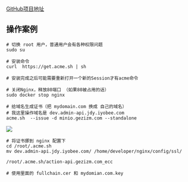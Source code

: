 [GitHub项目地址](https://github.com/acmesh-official/acme.sh/wiki/%E8%AF%B4%E6%98%8E)

## 操作案例

```shell
# 切换 root 用户，普通用户会有各种权限问题
sudo su

# 安装命令
curl  https://get.acme.sh | sh

# 安装完成之后可能需要重新打开一个新的Session才有acme命令

# 关闭Nginx，释放80端口 （如果80被占用的话）
sudo docker stop nginx

# 给域名生成证书（把 mydomain.com 换成 自己的域名）
# 我这里操作域名是 dev.admin-api.jdy.iyobee.com
acme.sh  --issue -d minio.gezizm.com --standalone
```

![](https://agefades-note.oss-cn-beijing.aliyuncs.com/1623311142217.png)

```shell
# 将证书挪到 nginx 配置下
cd /root/.acme.sh
mv dev.admin-api.jdy.iyobee.com/ /home/developer/nginx/config/ssl/

/root/.acme.sh/action-api.gezizm.com_ecc

# 使用里面的 fullchain.cer 和 mydomian.com.key
```

